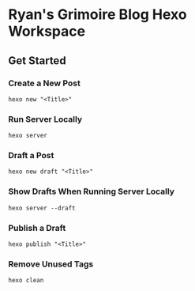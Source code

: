 # Ryan's Grimoire Blog Hexo Workspace

## Get Started

### Create a New Post

```shell
hexo new "<Title>"
```

### Run Server Locally

```shell
hexo server
```

### Draft a Post

```shell
hexo new draft "<Title>"
```

### Show Drafts When Running Server Locally

```shell
hexo server --draft
```

### Publish a Draft

```shell
hexo publish "<Title>"
```

### Remove Unused Tags

```shell
hexo clean
```
